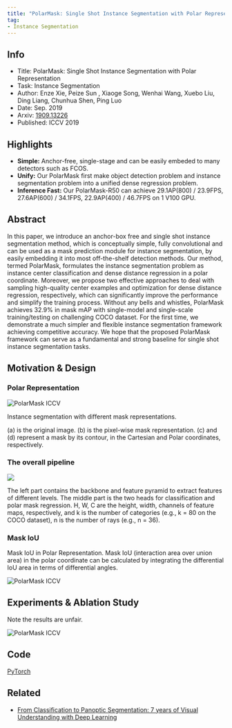 ```yaml
---
title: "PolarMask: Single Shot Instance Segmentation with Polar Representation"
tag:
- Instance Segmentation
---
```


## Info

- Title: PolarMask: Single Shot Instance Segmentation with Polar Representation
- Task: Instance Segmentation
- Author: Enze Xie, Peize Sun , Xiaoge Song, Wenhai Wang, Xuebo Liu, Ding Liang, Chunhua Shen, Ping Luo
- Date: Sep. 2019
- Arxiv: [1909.13226](https://arxiv.org/abs/1909.13226)
- Published: ICCV 2019

## Highlights

- **Simple:** Anchor-free, single-stage and can be easily embeded to many detectors such as FCOS.
- **Unify:** Our PolarMask first make object detection problem and instance segmentation problem into a unified dense regression problem.
- **Inference Fast:** Our PolarMask-R50 can achieve 29.1AP(800) / 23.9FPS, 27.6AP(600) / 34.1FPS, 22.9AP(400) / 46.7FPS on 1 V100 GPU.

## Abstract

In this paper, we introduce an anchor-box free and single shot instance segmentation method, which is conceptually simple, fully convolutional and can be used as a mask prediction module for instance segmentation, by easily embedding it into most off-the-shelf detection methods. Our method, termed PolarMask, formulates the instance segmentation problem as instance center classification and dense distance regression in a polar coordinate. Moreover, we propose two effective approaches to deal with sampling high-quality center examples and optimization for dense distance regression, respectively, which can significantly improve the performance and simplify the training process. Without any bells and whistles, PolarMask achieves 32.9% in mask mAP with single-model and single-scale training/testing on challenging COCO dataset. For the first time, we demonstrate a much simpler and flexible instance segmentation framework achieving competitive accuracy. We hope that the proposed PolarMask framework can serve as a fundamental and strong baseline for single shot instance segmentation tasks. 

<script async src="https://pagead2.googlesyndication.com/pagead/js/adsbygoogle.js"></script>
<ins class="adsbygoogle"
     style="display:block; text-align:center;"
     data-ad-layout="in-article"
     data-ad-format="fluid"
     data-ad-client="ca-pub-4466575858054752"
     data-ad-slot="8787986126"></ins>
<script>
     (adsbygoogle = window.adsbygoogle || []).push({});
</script>



## Motivation & Design

### Polar Representation

![PolarMask ICCV](https://i.imgur.com/wFgjB7Y.png)


Instance segmentation with different mask representations.

(a) is the original image. (b) is the pixel-wise mask representation. (c) and (d) represent a mask by its contour, in the Cartesian and Polar coordinates, respectively.



### The overall pipeline



![](https://github.com/xieenze/PolarMask/raw/master/imgs/pipeline.png)



The left part contains the backbone and feature pyramid to extract features of different levels. The middle part is the two heads for classification and polar mask regression. H, W, C are the height, width, channels of feature maps, respectively, and k is the number of categories (e.g., k = 80 on the COCO dataset), n is the number of rays (e.g., n = 36).

### Mask IoU

Mask IoU in Polar Representation. Mask IoU (interaction area over union area) in the polar coordinate can be calculated by integrating the differential IoU area in terms of differential angles.


![PolarMask ICCV](https://i.imgur.com/ZwKoMvC.png)



## Experiments & Ablation Study

Note the results are unfair.

![PolarMask ICCV](https://github.com/xieenze/PolarMask/raw/master/imgs/performance.png)

<script async src="https://pagead2.googlesyndication.com/pagead/js/adsbygoogle.js"></script>
<ins class="adsbygoogle"
     style="display:block; text-align:center;"
     data-ad-layout="in-article"
     data-ad-format="fluid"
     data-ad-client="ca-pub-4466575858054752"
     data-ad-slot="8787986126"></ins>
<script>
     (adsbygoogle = window.adsbygoogle || []).push({});
</script>



## Code


[PyTorch](https://github.com/xieenze/PolarMask)



## Related

- [From Classification to Panoptic Segmentation: 7 years of Visual Understanding with Deep Learning](https://arxivnote.ddlee.cn/2019/08/17/Classification-to-Panoptic-Segmentation-visual-understanding-CVPR.html)